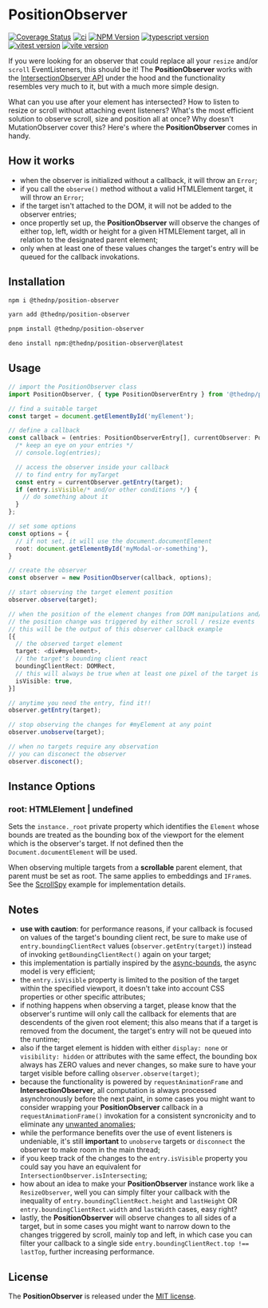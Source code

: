 # PositionObserver
[![Coverage Status](https://coveralls.io/repos/github/thednp/position-observer/badge.svg)](https://coveralls.io/github/thednp/position-observer)
[![ci](https://github.com/thednp/position-observer/actions/workflows/ci.yml/badge.svg)](https://github.com/thednp/position-observer/actions/workflows/ci.yml)
[![NPM Version](https://img.shields.io/npm/v/@thednp/position-observer.svg)](https://www.npmjs.com/package/@thednp/position-observer)
[![typescript version](https://img.shields.io/badge/typescript-5.6.3-brightgreen)](https://www.typescriptlang.org/)
[![vitest version](https://img.shields.io/badge/vitest-2.1.4-brightgreen)](https://vitest.dev/)
[![vite version](https://img.shields.io/badge/vite-5.4.10-brightgreen)](https://vitejs.dev/)

If you were looking for an observer that could replace all your `resize` and/or `scroll` EventListeners, this should be it! The **PositionObserver** works with the [IntersectionObserver API](https://developer.mozilla.org/en-US/docs/Web/API/IntersectionObserver) under the hood and the functionality resembles very much to it, but with a much more simple design.

What can you use after your element has intersected? How to listen to resize or scroll without attaching event listeners? What's the most efficient solution to observe scroll, size and position all at once? Why doesn't MutationObserver cover this? Here's where the **PositionObserver** comes in handy.


## How it works
* when the observer is initialized without a callback, it will throw an `Error`;
* if you call the `observe()` method without a valid HTMLElement target, it will throw an `Error`;
* if the target isn't attached to the DOM, it will not be added to the observer entries;
* once propertly set up, the **PositionObserver** will observe the changes of either top, left, width or height for a given HTMLElement target, all in relation to the designated parent element;
* only when at least one of these values changes the target's entry will be queued for the callback invokations.


## Installation

```bash
npm i @thednp/position-observer
```

```bash
yarn add @thednp/position-observer
```

```bash
pnpm install @thednp/position-observer
```

```bash
deno install npm:@thednp/position-observer@latest
```

## Usage

```ts
// import the PositionObserver class
import PositionObserver, { type PositionObserverEntry } from '@thednp/position-observer';

// find a suitable target
const target = document.getElementById('myElement');

// define a callback
const callback = (entries: PositionObserverEntry[], currentObserver: PositionObserver) => {
  /* keep an eye on your entries */
  // console.log(entries);

  // access the observer inside your callback
  // to find entry for myTarget
  const entry = currentObserver.getEntry(target);
  if (entry.isVisible/* and/or other conditions */) {
    // do something about it
  }
};

// set some options
const options = {
  // if not set, it will use the document.documentElement
  root: document.getElementById('myModal-or-something'),
}

// create the observer
const observer = new PositionObserver(callback, options);

// start observing the target element position
observer.observe(target);

// when the position of the element changes from DOM manipulations and/or
// the position change was triggered by either scroll / resize events
// this will be the output of this observer callback example
[{
  // the observed target element
  target: <div#myelement>,
  // the target's bounding client react
  boundingClientRect: DOMRect,
  // this will always be true when at least one pixel of the target is visible in the viewport
  isVisible: true,
}]

// anytime you need the entry, find it!!
observer.getEntry(target);

// stop observing the changes for #myElement at any point
observer.unobserve(target);

// when no targets require any observation
// you can disconect the observer
observer.disconect();
```

## Instance Options

### root: HTMLElement | undefined
Sets the `instance._root` private property which identifies the `Element` whose bounds are treated as the bounding box of the viewport for the element which is the observer's target. If not defined then the `Document.documentElement` will be used.

When observing multiple targets from a **scrollable** parent element, that parent must be set as root. The same applies to embeddings and `IFrame`s. See the [ScrollSpy](https://github.com/thednp/bootstrap.native/blob/master/src/components/scrollspy.ts) example for implementation details.


## Notes
* **use with caution**: for performance reasons, if your callback is focused on values of the target's bounding client rect, be sure to make use of `entry.boundingClientRect` values (`observer.getEntry(target)`) instead of invoking `getBoundingClientRect()` again on your target;
* this implementation is partially inspired by the [async-bounds](https://github.com/glued/async-bounds), the async model is very efficient;
* the `entry.isVisible` property is limited to the position of the target within the specified viewport, it doesn't take into account CSS properties or other specific attributes;
* if nothing happens when observing a target, please know that the observer's runtime will only call the callback for elements that are descendents of the given root element; this also means that if a target is removed from the document, the target's entry will not be queued into the runtime;
* also if the target element is hidden with either `display: none` or `visibility: hidden` or attributes with the same effect, the bounding box always has ZERO values and never changes, so make sure to have your target visible before calling `observer.observe(target)`;
* because the functionality is powered by `requestAnimationFrame` and **IntersectionObserver**, all computation is always processed asynchronously before the next paint, in some cases you might want to consider wrapping your **PositionObserver** callback in a `requestAnimationFrame()` invokation for a consistent syncronicity and to eliminate any [unwanted anomalies](https://developer.mozilla.org/en-US/docs/Web/API/ResizeObserver#observation_errors);
* while the performance benefits over the use of event listeners is undeniable, it's still **important** to `unobserve` targets or `disconnect` the observer to make room in the main thread;
* if you keep track of the changes to the `entry.isVisible` property you could say you have an equivalent for `IntersectionObserver.isIntersecting`; 
* how about an idea to make your **PositionObserver** instance work like a `ResizeObserver`, well you can simply filter your callback with the inequality of `entry.boundingClientRect.height` and `lastHeight` OR `entry.boundingClientRect.width` and `lastWidth` cases, easy right?
* lastly, the **PositionObserver** will observe changes to all sides of a target, but in some cases you might want to narrow down to the changes triggered by scroll, mainly top and left, in which case you can filter your callback to a single side `entry.boundingClientRect.top !== lastTop`, further increasing performance.


## License
The **PositionObserver** is released under the [MIT license](https://github.com/thednp/position-observer/blob/master/LICENSE).

